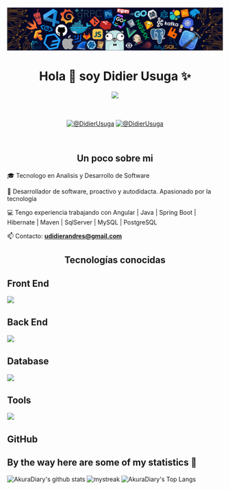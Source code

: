 ![Github Banner](https://github.com/Jaydeep-Yadav/Jaydeep-Yadav/blob/main/banner.png)

<h1 align="center">Hola 👋 soy Didier Usuga</strong> ✨ </h1>

<p align="center"><a href="https://github.com/DenverCoder1/readme-typing-svg">
	<img src="https://readme-typing-svg.herokuapp.comfont=Time+New+Roman&color=cyan&size=25&center=true&vCenter=true&width=600&height=100&lines=Bienvenido+a+mi+Perfil+en+Github!"></a>
</p>


<br>

<p align="center">
    <a href="https://www.linkedin.com/in/didier-usuga"  target="_blank"><img align="center" src="https://img.shields.io/badge/LinkedIn-0077B5?style=for-the-badge&logo=linkedin&logoColor=white" alt="@DidierUsuga"/></a>
    <a href = "mailto:udidierandres@gmail.com" target="_blank"><img align="center" src="https://img.shields.io/badge/Gmail-D14836?style=for-the-badge&logo=gmail&logoColor=white" alt="@DidierUsuga" /></a>
</p>

<br>

<h2 align="center">Un poco sobre mi </h2>

🎓 Tecnologo en Analisis y Desarrollo de Software

📝 Desarrollador de software, proactivo y autodidacta. Apasionado por la tecnologia

💻 Tengo experiencia trabajando con Angular | Java | Spring Boot | Hibernate | Maven | SqlServer | MySQL | PostgreSQL

📫 Contacto: **udidierandres@gmail.com**

<h2 align="center">Tecnologías conocidas</h2>

<p align="center">
  <h2>Front End</h2>
  <a href="https://skillicons.dev">
    <img src="https://skillicons.dev/icons?i=angular,html,css,js,typescript,bootstrap,tailwindui" />
  </a>

  <h2>Back End</h2>
  <a href="https://skillicons.dev">
    <img src="https://skillicons.dev/icons?i=java,spring,maven" />
  </a>

  <h2>Database</h2>
  <a href="https://skillicons.dev">
    <img src="https://skillicons.dev/icons?i=mysql,postgres" />
  </a>

  <h2>Tools</h2>
  <a href="https://skillicons.dev">
    <img src="https://skillicons.dev/icons?i=postman,docker,git,github,vscode,idea,figma" />
  </a>
</p>

<h2>GitHub</h2>

<p align="center">
  
## By the way here are some of my statistics 🚀
![AkuraDiary's github stats](https://github-readme-stats.vercel.app/api?username=DidierUsuga&show_icons=true&theme=tokyonight)
<img src="https://github-readme-streak-stats.herokuapp.com/?user=DidierUsuga&theme=tokyonight" alt="mystreak"/>
![AkuraDiary's Top Langs](https://github-readme-stats.vercel.app/api/top-langs/?username=DidierUsuga&theme=tokyonight&layout=compact)

</p>
